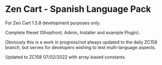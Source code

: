 # Zen Cart - Spanish Language Pack

For Zen Cart 1.5.8 development purposes only.

Complete fileset (Shopfront, Admin, Installer and example Plugin).

Obviously this is a work in progress/not always updated to the daily ZC158 branch, but serves for developers wishing to test multi-language aspects.

Updated to ZC158 07/02/2022 with array-based constants.

